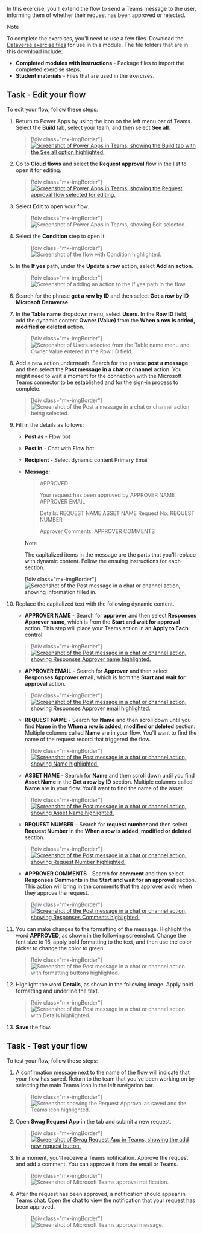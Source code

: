 In this exercise, you'll extend the flow to send a Teams message to the user, informing them of whether their request has been approved or rejected.

> [!NOTE]
> To complete the exercises, you'll need to use a few
> files. Download the [Dataverse exercise files](https://github.com/MicrosoftDocs/mslearn-developer-tools-power-platform/raw/master/in-a-day/dataverse/dataverse-teams-exercise-files.zip)
> for use in this module. The file folders that are in
> this download include:
>
> - **Completed modules with instructions** - Package files to import the completed exercise steps. 
> - **Student materials** - Files that are used in the exercises.

## Task - Edit your flow

To edit your flow, follow these steps:

1. Return to Power Apps by using the icon on the left menu bar of Teams. Select the **Build** tab, select your team, and then select **See all**.

    > [!div class="mx-imgBorder"]
    > [![Screenshot of Power Apps in Teams, showing the Build tab with the See all option highlighted.](../media/built-team.png)](../media/built-team.png#lightbox)

1. Go to **Cloud flows** and select the **Request approval** flow in the list to open it for editing.

    > [!div class="mx-imgBorder"]
    > [![Screenshot of Power Apps in Teams, showing the Request approval flow selected for editing.](../media/cloud-flows.png)](../media/cloud-flows.png#lightbox)

1. Select **Edit** to open your flow.

    > [!div class="mx-imgBorder"]
    > ![Screenshot of Power Apps in Teams, showing Edit selected.](../media/edit-button.png)

1. Select the **Condition** step to open it.

    > [!div class="mx-imgBorder"]
    > ![Screenshot of the flow with Condition highlighted.](../media/condition-step.png)

1. In the **If yes** path, under the **Update a row** action, select **Add an action**.

    > [!div class="mx-imgBorder"]
    > ![Screenshot of adding an action to the If yes path in the flow.](../media/if-yes-add-action.png)

1. Search for the phrase **get a row by ID** and then select **Get a row by ID Microsoft Dataverse**.

1. In the **Table name** dropdown menu, select **Users**. In the **Row ID** field, add the dynamic content **Owner (Value)** from the **When a row is added, modified or deleted** action.

    > [!div class="mx-imgBorder"]
    > ![Screenshot of Users selected from the Table name menu and Owner Value entered in the Row I D field.](../media/owner.png)

1. Add a new action underneath. Search for the phrase **post a message** and then select the **Post message in a chat or channel** action. You might need to wait a moment for the connection with the Microsoft Teams connector to be established and for the sign-in process to complete.

    > [!div class="mx-imgBorder"]
    > ![Screenshot of the Post a message in a chat or channel action being selected.](../media/post-message.png)

1. Fill in the details as follows:

    - **Post as** - Flow bot

    - **Post in** - Chat with Flow bot

    - **Recipient** - Select dynamic content Primary Email

    - **Message:** 

        > APPROVED
        >
        > Your request has been approved by APPROVER NAME APPROVER EMAIL
        >
        > Details:
        > REQUEST NAME
        > ASSET NAME
        > Request No: REQUEST NUMBER
        >
        > Approver Comments: APPROVER COMMENTS

        > [!NOTE]
        > The capitalized items in the message are the parts that you'll replace with dynamic content. Follow the ensuing instructions for each section.
        >
        > [!div class="mx-imgBorder"]
        > ![Screenshot of the Post message in a chat or channel action, showing information filled in.](../media/post-message-chat.png)

1. Replace the capitalized text with the following dynamic content.

    - **APPROVER NAME** - Search for **approver** and then select **Responses Approver name**, which is from the **Start and wait for approval** action. This step will place your Teams action in an **Apply to Each** control.

    > [!div class="mx-imgBorder"]
    > [![Screenshot of the Post message in a chat or channel action, showing Responses Approver name highlighted.](../media/approver-name.png)](../media/approver-name.png#lightbox)

    - **APPROVER EMAIL** - Search for **Approver** and then select **Responses Approver email**, which is from the **Start and wait for approval** action.

    > [!div class="mx-imgBorder"]
    > [![Screenshot of the Post message in a chat or channel action, showing Responses Approver email highlighted.](../media/approver-email.png)](../media/approver-email.png#lightbox)

    - **REQUEST NAME** - Search for **Name** and then scroll down until you find **Name** in the **When a row is added, modified or deleted** section. Multiple columns called **Name** are in your flow. You'll want to find the name of the request record that triggered the flow.

    > [!div class="mx-imgBorder"]
    > [![Screenshot of the Post message in a chat or channel action, showing Name highlighted.](../media/request-name.png)](../media/request-name.png#lightbox)

    - **ASSET NAME** - Search for **Name** and then scroll down until you find **Asset Name** in the **Get a row by ID** section. Multiple columns called **Name** are in your flow. You'll want to find the name of the asset.

    > [!div class="mx-imgBorder"]
    > [![Screenshot of the Post message in a chat or channel action, showing Asset Name highlighted.](../media/asset-name-action.png)](../media/asset-name-action.png#lightbox)

    - **REQUEST NUMBER** - Search for **request number** and then select **Request Number** in the **When a row is added, modified or deleted** section.

    > [!div class="mx-imgBorder"]
    > [![Screenshot of the Post message in a chat or channel action, showing Request Number highlighted.](../media/request-number.png)](../media/request-number.png#lightbox)

    - **APPROVER COMMENTS** - Search for **comment** and then select **Responses Comments** in the **Start and wait for an approval** section. This action will bring in the comments that the approver adds when they approve the request.

    > [!div class="mx-imgBorder"]
    > [![Screenshot of the Post message in a chat or channel action, showing Responses Comments highlighted.](../media/responses-comments.png)](../media/responses-comments.png#lightbox)

1. You can make changes to the formatting of the message. Highlight the word **APPROVED**, as shown in the following screenshot. Change the font size to 16, apply bold formatting to the text, and then use the color picker to change the color to green.

    > [!div class="mx-imgBorder"]
    > ![Screenshot of the Post message in a chat or channel action with formatting buttons highlighted.](../media/format.png)

1. Highlight the word **Details**, as shown in the following image. Apply bold formatting and underline the text.

    > [!div class="mx-imgBorder"]
    > ![Screenshot of the Post message in a chat or channel action with Details highlighted.](../media/details-format.png)

1. **Save** the flow.

## Task - Test your flow

To test your flow, follow these steps:

1. A confirmation message next to the name of the flow will indicate that your flow has saved. Return to the team that you've been working on by selecting the main Teams icon in the left navigation bar.

    > [!div class="mx-imgBorder"]
    > ![Screenshot showing the Request Approval as saved and the Teams icon highlighted.](../media/saved.png)

1. Open **Swag Request App** in the tab and submit a new request.

    > [!div class="mx-imgBorder"]
    > [![Screenshot of Swag Request App in Teams, showing the add new request button.](../media/new-request.png)](../media/new-request.png#lightbox)

1. In a moment, you'll receive a Teams notification. Approve the request and add a comment. You can approve it from the email or Teams.

    > [!div class="mx-imgBorder"]
    > ![Screenshot of Microsoft Teams approval notification.](../media/approve-it.png)

1. After the request has been approved, a notification should appear in Teams chat. Open the chat to view the notification that your request has been approved.

    > [!div class="mx-imgBorder"]
    > ![Screenshot of Microsoft Teams approval message.](../media/approved.png)
